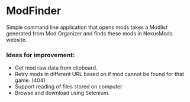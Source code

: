 # ModFinder
Simple command line application that opens mods takes a Modlist generated from Mod Organizer
and finds these mods in NexusMods website. 

### Ideas for improvement:
* Get mod raw data from clipboard.
* Retry mods in different URL based on if mod cannot be found for that game. (404)
* Support reading of files stored on computer
* Browse and download using Selenium.
